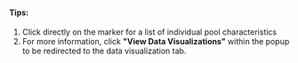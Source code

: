 #### Tips:
1. Click directly on the marker for a list of individual pool characteristics
2. For more information, click **"View Data Visualizations"** within the popup to be redirected to the data visualization tab.

<br>